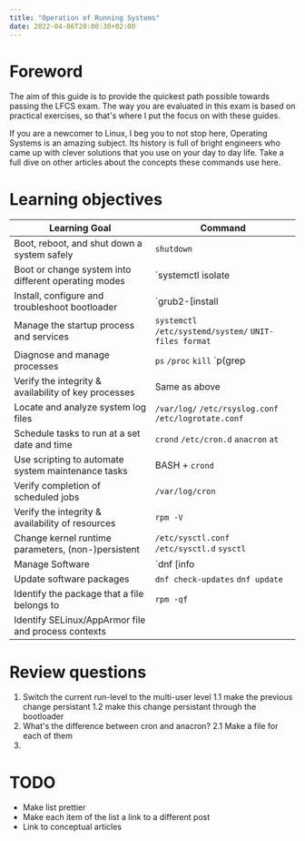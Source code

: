 ```yaml
---
title: "Operation of Running Systems"
date: 2022-04-06T20:00:30+02:00
---
```


# Foreword

The aim of this guide is to provide the quickest path possible towards passing the LFCS exam.
The way you are evaluated in this exam is based on practical exercises, so that's where I put the
focus on with these guides.

If you are a newcomer to Linux, I beg you to not stop here, Operating Systems is an amazing subject.
Its history is full of bright engineers who came up with clever solutions that you use on your day to day life. Take a full dive on other articles about the concepts these commands use here.

# Learning objectives

|                  Learning Goal                       |               Command               |
| ---------------------------------------------------- | ----------------------------------- |
| Boot, reboot, and shut down a system safely          | `shutdown`                                                         |
| Boot or change system into different operating modes | `systemctl isolate|set-default` `/usr/lib/systemd/system/*.target` |
| Install, configure and troubleshoot bootloader       | `grub2-[install|mkconfig]` `/etc/grub` `grubby`                    |
| Manage the startup process and services              | `systemctl` `/etc/systemd/system/` `UNIT-files format`             |
| Diagnose and manage processes                        | `ps` `/proc` `kill` `p(grep|kill)` `[re]nice` `jobs` `fg`          |
| Verify the integrity & availability of key processes | Same as above                                                      |
| Locate and analyze system log files                  | `/var/log/` `/etc/rsyslog.conf` `/etc/logrotate.conf`              |
| Schedule tasks to run at a set date and time         | `crond` `/etc/cron.d` `anacron` `at`                               |
| Use scripting to automate system maintenance tasks   | BASH + `crond`                                                     |
| Verify completion of scheduled jobs                  | `/var/log/cron`                                                    |
| Verify the integrity & availability of resources     | `rpm -V`                                                           | 
| Change kernel runtime parameters, (non-)persistent   | `/etc/sysctl.conf` `/etc/sysctl.d` `sysctl`                        |
| Manage Software                                      | `dnf [info|list|install|repolist]` `/etc/yum.repos.d` `rpm`        |
| Update software packages                             | `dnf check-updates` `dnf update`                                   |
| Identify the package that a file belongs to          | `rpm -qf`                                                          |
| Identify SELinux/AppArmor file and process contexts  |   |

# Review questions

1. Switch the current run-level to the multi-user level
    1.1 make the previous change persistant
    1.2 make this change persistant through the bootloader
2. What's the difference between cron and anacron?
    2.1 Make a file for each of them
3. 

# TODO

* Make list prettier
* Make each item of the list a link to a different post
* Link to conceptual articles
